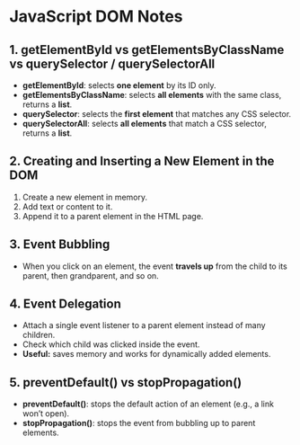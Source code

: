 # JavaScript DOM Notes

## 1. getElementById vs getElementsByClassName vs querySelector / querySelectorAll

- **getElementById**: selects **one element** by its ID only.  
- **getElementsByClassName**: selects **all elements** with the same class, returns a **list**.  
- **querySelector**: selects the **first element** that matches any CSS selector.  
- **querySelectorAll**: selects **all elements** that match a CSS selector, returns a **list**.  

## 2. Creating and Inserting a New Element in the DOM

1. Create a new element in memory.  
2. Add text or content to it.  
3. Append it to a parent element in the HTML page.  

## 3. Event Bubbling

- When you click on an element, the event **travels up** from the child to its parent, then grandparent, and so on.  

## 4. Event Delegation

- Attach a single event listener to a parent element instead of many children.  
- Check which child was clicked inside the event.  
- **Useful:** saves memory and works for dynamically added elements.  

## 5. preventDefault() vs stopPropagation()

- **preventDefault()**: stops the default action of an element (e.g., a link won’t open).  
- **stopPropagation()**: stops the event from bubbling up to parent elements.
